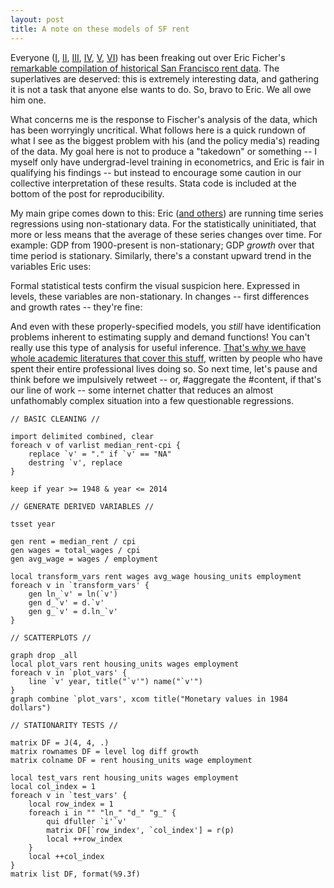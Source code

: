 ```yaml
--- 
layout: post 
title: A note on these models of SF rent
---
```


Everyone ([I](http://observer.com/2016/05/a-guy-just-transcribed-30-years-of-for-rent-ads/), [II](http://sf.curbed.com/2016/5/17/11692132/rent-data-eric-fischer), [III](http://www.fastcoexist.com/3060058/world-changing-ideas/a-reality-check-that-explains-san-franciscos-housing-crisis), [IV](https://www.washingtonpost.com/news/wonk/wp/2016/05/22/what-it-would-actually-take-to-reduce-rents-in-americas-most-expensive-city/), [V](http://gawker.com/there-is-no-feasible-wage-growth-for-low-income-labor-1778180896), [VI](http://cityobservatory.org/the-long-road-to-san-francisco/)) has been freaking out over Eric Ficher's [remarkable compilation of historical San Francisco rent data](https://experimental-geography.blogspot.com/2016/05/employment-construction-and-cost-of-san.html). The superlatives are deserved: this is extremely interesting data, and gathering it is not a task that anyone else wants to do. So, bravo to Eric. We all owe him one.

What concerns me is the response to Fischer's analysis of the data, which has been worryingly uncritical. What follows here is a quick rundown of what I see as the biggest problem with his (and the policy media's) reading of the data. My goal here is not to produce a "takedown" or something -- I myself only have undergrad-level training in econometrics, and Eric is fair in qualifying his findings -- but instead to encourage some caution in our collective interpretation of these results. Stata code is included at the bottom of the post for reproducibility. 

My main gripe comes down to this: Eric ([and others](http://moreuseful.blogspot.com/2016/05/another-look-at-factors-driving-rents.html)) are running time series regressions using non-stationary data. For the statistically uninitiated, that more or less means that the average of these series changes over time. For example: GDP from 1900-present is non-stationary; GDP *growth* over that time period is stationary. Similarly, there's a constant upward trend in the variables Eric uses:



Formal statistical tests confirm the visual suspicion here. Expressed in levels, these variables are non-stationary. In changes -- first differences and growth rates -- they're fine:



And even with these properly-specified models, you *still* have identification problems inherent to estimating supply and demand functions! You can't really use this type of analysis for useful inference. [That's why we have whole academic literatures that cover this stuff](https://twitter.com/DanielKayHertz/status/736265420429271040), written by people who have spent their entire professional lives doing so. So next time, let's pause and think before we impulsively retweet -- or, #aggregate the #content, if that's our line of work -- some internet chatter that reduces an almost unfathomably complex situation into a few questionable regressions.

```
// BASIC CLEANING //

import delimited combined, clear
foreach v of varlist median_rent-cpi {
	replace `v' = "." if `v' == "NA"
	destring `v', replace
}

keep if year >= 1948 & year <= 2014

// GENERATE DERIVED VARIABLES //

tsset year

gen rent = median_rent / cpi
gen wages = total_wages / cpi
gen avg_wage = wages / employment 

local transform_vars rent wages avg_wage housing_units employment 
foreach v in `transform_vars' {
	gen ln_`v' = ln(`v')
	gen d_`v' = d.`v'
	gen g_`v' = d.ln_`v'
}

// SCATTERPLOTS //

graph drop _all
local plot_vars rent housing_units wages employment 
foreach v in `plot_vars' {
	line `v' year, title("`v'") name("`v'")
}
graph combine `plot_vars', xcom title("Monetary values in 1984 dollars")
			   
// STATIONARITY TESTS //

matrix DF = J(4, 4, .)
matrix rownames DF = level log diff growth
matrix colname DF = rent housing_units wage employment 

local test_vars rent housing_units wages employment
local col_index = 1
foreach v in `test_vars' {
	local row_index = 1
	foreach i in "" "ln_" "d_" "g_" {
		qui dfuller `i'`v'
		matrix DF[`row_index', `col_index'] = r(p)
		local ++row_index
	}
	local ++col_index
}
matrix list DF, format(%9.3f)
```





